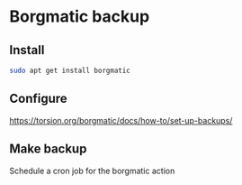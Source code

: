 # Borgmatic backup 

## Install 
```bash
sudo apt get install borgmatic
```

## Configure
https://torsion.org/borgmatic/docs/how-to/set-up-backups/

## Make backup
Schedule a cron job for the borgmatic action
